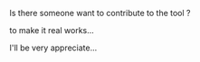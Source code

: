 Is there someone want to contribute to the tool ? 

to make it real works...


I'll be very appreciate...
